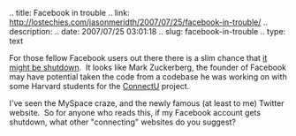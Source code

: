 .. title: Facebook in trouble
.. link: http://lostechies.com/jasonmeridth/2007/07/25/facebook-in-trouble/
.. description: 
.. date: 2007/07/25 03:01:18
.. slug: facebook-in-trouble
.. type: text


For those fellow Facebook users out there there is a slim chance that [it might be shutdown](http://www.pcworld.com/article/id,135041-c,webservices/article.html).  It looks like Mark Zuckerberg, the founder of Facebook may have potential taken the code from a codebase he was working on with some Harvard students for the [ConnectU](http://www.connectu.com/) project.

I've seen the MySpace craze, and the newly famous (at least to me) Twitter website.  So for anyone who reads this, if my Facebook account gets shutdown, what other "connecting" websites do you suggest?